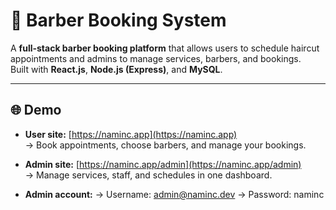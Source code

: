 # 💈 Barber Booking System

A **full-stack barber booking platform** that allows users to schedule haircut appointments and admins to manage services, barbers, and bookings.  
Built with **React.js**, **Node.js (Express)**, and **MySQL**.

---

## 🌐 Demo

- **User site:** [https://naminc.app](https://naminc.app)  
  → Book appointments, choose barbers, and manage your bookings.

- **Admin site:** [https://naminc.app/admin](https://naminc.app/admin)  
  → Manage services, staff, and schedules in one dashboard.



- **Admin account:**
  → Username: admin@naminc.dev
  → Password: naminc